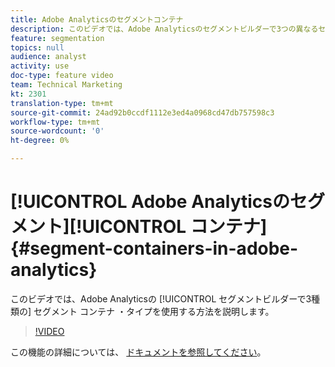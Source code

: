 ```yaml
---
title: Adobe Analyticsのセグメントコンテナ
description: このビデオでは、Adobe Analyticsのセグメントビルダーで3つの異なるセグメントコンテナタイプを使用する方法を説明します。
feature: segmentation
topics: null
audience: analyst
activity: use
doc-type: feature video
team: Technical Marketing
kt: 2301
translation-type: tm+mt
source-git-commit: 24ad92b0ccdf1112e3ed4a0968cd47db757598c3
workflow-type: tm+mt
source-wordcount: '0'
ht-degree: 0%

---
```



# [!UICONTROL Adobe Analyticsのセグメント][!UICONTROL コンテナ] {#segment-containers-in-adobe-analytics}

このビデオでは、Adobe Analyticsの [!UICONTROL セグメントビルダーで3種類の] セグメント  コンテナ  ・タイプを使用する方法を説明します。

>[!VIDEO](https://video.tv.adobe.com/v/25401/?quality=12)

この機能の詳細については、 [ドキュメントを参照してください](https://marketing.adobe.com/resources/help/en_US/analytics/segment/index.html?f=seg_build_ui)。
